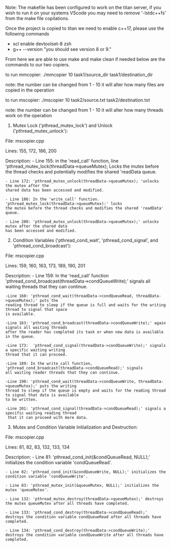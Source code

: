 Note: The makefile has been configured to work on the titan server, if you wish to run it on your 
systems VScode you may need to remove '-lstdc++fs' from the make file copilations.

Once the project is copied to titan we need to enable c++17, please use the following commands

- scl enable devtoolset-8 zsh
- g++ --version "you should see version 8 or 9."

From here we are able to use make and make clean if needed below are the commands to our two copiers.

to run mmcopier:
./mmcopier 10 task1/source_dir task1/destination_dir

note: the number can be changed from 1 - 10 it will alter how many files are copied in the operation

to run mscopier:
./mscopier 10 task2/source.txt task2/destination.txt

note: the number can be changed from 1 - 10 it will alter how many threads work on the operation

1. Mutex Lock ('pthread_mutex_lock') and Unlock ('pthread_mutex_unlock'):

File: mscopier.cpp

Lines: 155, 172, 186, 200

Description:
    - Line 155: in the 'read_call' function, line 'pthread_mutex_lock(threadData->queueMutex); 
    Locks the mutex before the thread checks and potentially modifies the shared 'readData queue.

    - Line 172: 'pthread_mutex_unlock(threadData->queueMutex); 'unlocks the mutex after the 
    shared data has been accessed and modified.

    - Line 186: In the 'write_call' function. 'pthread_mutex_lock(threadData->queueMutex):' locks 
    the mutex before the thread checks and modifies the shared 'readData' queue.

    - Line 200: 'pthread_mutex_unlock(threadData->queueMutex);' unlocks mutex after the shared data
    has been accessed and modified.

2. Condition Variables ('pthread_cond_wait', 'pthread_cond_signal', and 'pthread_cond_broadcast'):

File: mscopier.cpp

Lines: 159, 160, 163, 173, 189, 190, 201

Description:
    - Line 159: In the 'read_call' function 'pthread_cond_broadcast(threadData->condQueueWrite);' 
    signals all waiting threads that they can continue.

    -Line 160: 'pthread_cond_wait(threadData->condQueueRead, threadData->queueMutex);' puts the 
    reading thread to sleep if the queue is full and waits for the writing thread to signal that space 
    is available.

    -Line 163: 'pthread_cond_broadcast(threadData->condQueueWrite);' again signals all waiting threads 
    after the reader has completed its task or when new data is available in the queue.

    -Line 173:  'pthread_cond_signal(threadData->condQueueWrite);' signals a specific waiting writing
    thread that it can proceed.

    -Line 189: In the write_call function, 'pthread_cond_broadcast(threadData->condQueueRead);' signals 
    all waiting reader threads that they can continue.

    -Line 190: 'pthread_cond_wait(threadData->condQueueWrite, threadData->queueMutex);' puts the writing 
    thread to sleep if the queue is empty and waits for the reading thread to signal that data is available 
    to be written.

    -Line 201: 'pthread_cond_signal(threadData->condQueueRead);' signals a specific waiting reading thread
     that it can proceed with more data.

3. Mutex and Condition Variable Initialization and Destruction:

File: mscopier.cpp

Lines: 81, 82, 83, 132, 133, 134

Description:
    - Line 81: 'pthread_cond_init(&condQueueRead, NULL);' initializes the condition variable 'condQueueRead'.

    - Line 82: 'pthread_cond_init(&condQueueWrite, NULL);' initializes the condition variable 'condQueueWrite'.

    - Line 83: 'pthread_mutex_init(&queueMutex, NULL);' initializes the mutex 'queueMutex'.

    - Line 132: 'pthread_mutex_destroy(threadData->queueMutex);' destroys the mutex queueMutex after all threads have completed.

    - Line 133: 'pthread_cond_destroy(threadData->condQueueRead);' destroys the condition variable condQueueRead after all threads have completed.

    - Line 134: 'pthread_cond_destroy(threadData->condQueueWrite);' destroys the condition variable condQueueWrite after all threads have completed.